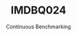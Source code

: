 ---
layout: docu
title: IMDBQ024
subtitle: Continuous Benchmarking
selected: IMDB
expanded: Benchmarking
benchmark: /individual_results/IMDBQ024.html
---